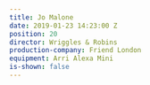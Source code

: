 ```yaml
---
title: Jo Malone
date: 2019-01-23 14:23:00 Z
position: 20
director: Wriggles & Robins
production-company: Friend London
equipment: Arri Alexa Mini
is-shown: false
---
```


